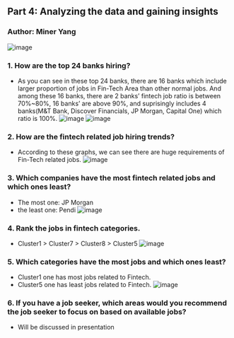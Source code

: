## Part 4: Analyzing the data and gaining insights
### Author: Miner Yang
![image](https://img.datawrapper.de/EBC9K/plain.png)
### 1. How are the top 24 banks hiring? 
* As you can see in these top 24 banks, there are 16 banks which include larger proportion of jobs in Fin-Tech Area than other normal jobs. And among these 16 banks, there are 2 banks’ fintech job ratio is between 70%~80%, 16 banks’ are above 90%, and suprisingly includes 4 banks(M&T Bank, Discover Financials, JP Morgan, Capital One) which ratio is 100%. 
![image](https://img.datawrapper.de/H3eFZ/plain.png)
![image](https://img.datawrapper.de/vXJSZ/plain.png)
### 2. How are the fintech related job hiring trends? 
* According to these graphs, we can see there are huge requirements of Fin-Tech related jobs.
![image](https://img.datawrapper.de/bbIIR/plain.png)
### 3. Which companies have the most fintech related jobs and which ones least?
* The most one: JP Morgan
* the least one: Pendi
![image](https://img.datawrapper.de/Y9bse/plain.png)
### 4. Rank the jobs in fintech categories.
* Cluster1 > Cluster7 > Cluster8 > Cluster5
![image](https://img.datawrapper.de/Xtdfj/plain.png)
### 5. Which categories have the most jobs and which ones least? 
* Cluster1 one has most jobs related to Fintech.
* Cluster5 one has least jobs related to Fintech.
![image](https://img.datawrapper.de/L4fyy/plain.png)
### 6. If you have a job seeker, which areas would you recommend the job seeker to focus on based on available jobs?
* Will be discussed in presentation
